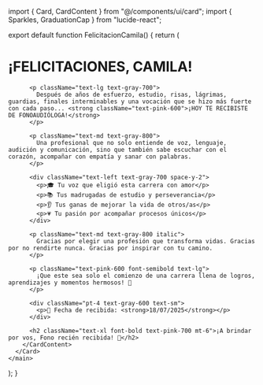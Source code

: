 import { Card, CardContent } from "@/components/ui/card";
import { Sparkles, GraduationCap } from "lucide-react";

export default function FelicitacionCamila() {
  return (
    <main className="min-h-screen bg-pink-100 flex flex-col items-center justify-center p-6">
      <Card className="max-w-xl w-full bg-white shadow-2xl rounded-2xl p-6 border-0">
        <CardContent className="text-center space-y-6">
          <div className="flex items-center justify-center gap-3 text-pink-600">
            <GraduationCap className="w-8 h-8" />
            <h1 className="text-3xl font-bold">¡FELICITACIONES, CAMILA!</h1>
            <Sparkles className="w-8 h-8" />
          </div>

          <p className="text-lg text-gray-700">
            Después de años de esfuerzo, estudio, risas, lágrimas, guardias, finales interminables y una vocación que se hizo más fuerte con cada paso... <strong className="text-pink-600">¡HOY TE RECIBISTE DE FONOAUDIÓLOGA!</strong>
          </p>

          <p className="text-md text-gray-800">
            Una profesional que no solo entiende de voz, lenguaje, audición y comunicación, sino que también sabe escuchar con el corazón, acompañar con empatía y sanar con palabras.
          </p>

          <div className="text-left text-gray-700 space-y-2">
            <p>🎓 Tu voz que eligió esta carrera con amor</p>
            <p>📚 Tus madrugadas de estudio y perseverancia</p>
            <p>👂 Tus ganas de mejorar la vida de otros/as</p>
            <p>💗 Tu pasión por acompañar procesos únicos</p>
          </div>

          <p className="text-md text-gray-800 italic">
            Gracias por elegir una profesión que transforma vidas. Gracias por no rendirte nunca. Gracias por inspirar con tu camino.
          </p>

          <p className="text-pink-600 font-semibold text-lg">
            ¡Que este sea solo el comienzo de una carrera llena de logros, aprendizajes y momentos hermosos! 🌈
          </p>

          <div className="pt-4 text-gray-600 text-sm">
            <p>📍 Fecha de recibida: <strong>18/07/2025</strong></p>
          </div>

          <h2 className="text-xl font-bold text-pink-700 mt-6">¡A brindar por vos, Fono recién recibida! 🥂</h2>
        </CardContent>
      </Card>
    </main>
  );
}
